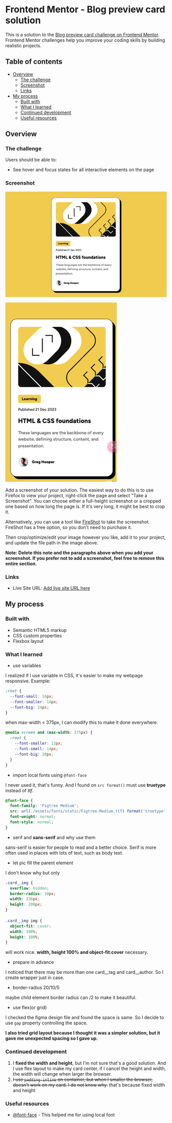 # Frontend Mentor - Blog preview card solution

This is a solution to the [Blog preview card challenge on Frontend Mentor](https://www.frontendmentor.io/challenges/blog-preview-card-ckPaj01IcS). Frontend Mentor challenges help you improve your coding skills by building realistic projects.

## Table of contents

- [Overview](#overview)
  - [The challenge](#the-challenge)
  - [Screenshot](#screenshot)
  - [Links](#links)
- [My process](#my-process)
  - [Built with](#built-with)
  - [What I learned](#what-i-learned)
  - [Continued development](#continued-development)
  - [Useful resources](#useful-resources)

## Overview

### The challenge

Users should be able to:

- See hover and focus states for all interactive elements on the page

### Screenshot

![large screen](./assets/images/capture1.png)

![large screen](./assets/images/capture2.png)

Add a screenshot of your solution. The easiest way to do this is to use Firefox to view your project, right-click the page and select "Take a Screenshot". You can choose either a full-height screenshot or a cropped one based on how long the page is. If it's very long, it might be best to crop it.

Alternatively, you can use a tool like [FireShot](https://getfireshot.com/) to take the screenshot. FireShot has a free option, so you don't need to purchase it.

Then crop/optimize/edit your image however you like, add it to your project, and update the file path in the image above.

**Note: Delete this note and the paragraphs above when you add your screenshot. If you prefer not to add a screenshot, feel free to remove this entire section.**

### Links

- Live Site URL: [Add live site URL here](https://your-live-site-url.com)

## My process

### Built with

- Semantic HTML5 markup
- CSS custom properties
- Flexbox layout

### What I learned

- use variables

I realized if I use variable in CSS, it's easier to make my webpage responsive. Example:

```css
:root {
  --font-small: 16px;
  --font-smaller: 14px;
  --font-big: 24px;
}
```

when max-width < 375px, I can modify this to make it done everywhere.

```css
@media screen and (max-width: 375px) {
  :root {
    --font-smaller: 12px;
    --font-small: 14px;
    --font-big: 20px;
  }
}
```

- import local fonts using `@font-face`

I never used it, that's funny. And I found on `src format()` must use **truetype** instead of *ttf*.

```css
@font-face {
  font-family: 'Figtree Medium';
  src: url(./assets/fonts/static/Figtree-Medium.ttf) format('truetype');
  font-weight: normal;
  font-style: normal;
}
```

- serif and **sans-serif** and why use them

sans-serif is easier for people to read and a better choice. Serif is more often used in places with lots of text, such as body text.

- let pic fill the parent element

I don't know why but only

```css
.card__img {
  overflow: hidden;
  border-radius: 10px;
  width: 336px;
  height: 200px;
}

.card__img img {
  object-fit: cover;
  width: 100%;
  height: 100%;
}
```

will work nice. **width, height 100% and object-fit:cover** necessary.

- prepare in advance

I noticed that there may be more than one card__tag and card__author. So I create wrapper just in case.

- border-radius 20/10/5

maybe child element border radius can /2 to make it beautiful.

- use flex(or grid)

I checked the figma design file and found the space is same. So I decide to use `gap` property controlling the space.

**I also tried grid layout because I thought it was a simpler solution, but it gave me unexpected spacing so I gave up.**

### Continued development

1. I **fixed the width and height**, but I'm not sure that's a good solution. And I use flex layout to make my card center, if I cancel the height and width, the width will change when larger the browser.
2. ~~I use `padding-inline` on container, but when I smaller the browser, doesn't work on my card. I do not know why.~~ that's because fixed width and height

### Useful resources

- [@font-face](https://developer.mozilla.org/zh-CN/docs/Web/CSS/@font-face) - This helped me for using local font
